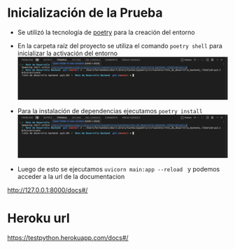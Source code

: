 # Inicialización de la Prueba 

* Se utilizó la tecnología de  [poetry](https://python-poetry.org/docs/) para la creación del entorno

* En la carpeta raíz del proyecto se utiliza el comando ``` poetry shell ``` para inicializar la activación del entorno
 ![poetry shell](/assets/img/poetry_shell.png "poetry shell")


* Para la instalación de dependencias ejecutamos ``` poetry install ``` 
 ![poetry install](/assets/img/poetry_install.png "poetry install")


* Luego de esto se ejecutamos  ``` uvicorn main:app --reload  ``` 
 y podemos acceder a la url de la documentacion

 http://127.0.0.1:8000/docs#/ 

 # Heroku url
 https://testpython.herokuapp.com/docs#/